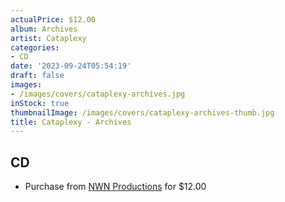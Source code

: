 ```yaml
---
actualPrice: $12.00
album: Archives
artist: Cataplexy
categories:
- CD
date: '2023-09-24T05:54:19'
draft: false
images:
- /images/covers/cataplexy-archives.jpg
inStock: true
thumbnailImage: /images/covers/cataplexy-archives-thumb.jpg
title: Cataplexy - Archives
---
```


## CD
* Purchase from [NWN Productions](http://shop.nwnprod.com/index.php?route=product/product&path=93&product_id=36144&sort=pd.name&order=ASC) for $12.00
